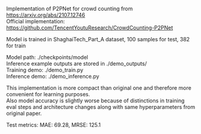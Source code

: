 Implementation of P2PNet for crowd counting from https://arxiv.org/abs/2107.12746  
Official implementation: https://github.com/TencentYoutuResearch/CrowdCounting-P2PNet  

Model is trained in ShaghaiTech_Part_A dataset, 100 samples for test, 382 for train  

Model path: ./checkpoints/model  
Inference example outputs are stored in ./demo_outputs/  
Training demo: ./demo_train.py  
Inference demo: ./demo_inference.py  

This implementation is more compact than original one and therefore more convenient for learning purposes.  
Also model accuracy is slightly worse because of distinctions in training eval steps and architecture changes along with same hyperparameters from original paper.  

Test metrics: MAE: 69.28, MRSE: 125.1  
